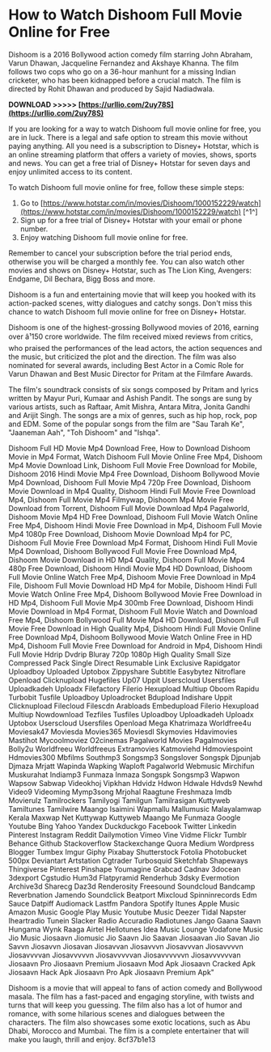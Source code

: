 # How to Watch Dishoom Full Movie Online for Free
 
Dishoom is a 2016 Bollywood action comedy film starring John Abraham, Varun Dhawan, Jacqueline Fernandez and Akshaye Khanna. The film follows two cops who go on a 36-hour manhunt for a missing Indian cricketer, who has been kidnapped before a crucial match. The film is directed by Rohit Dhawan and produced by Sajid Nadiadwala.
 
**DOWNLOAD >>>>> [https://urllio.com/2uy78S](https://urllio.com/2uy78S)**


 
If you are looking for a way to watch Dishoom full movie online for free, you are in luck. There is a legal and safe option to stream this movie without paying anything. All you need is a subscription to Disney+ Hotstar, which is an online streaming platform that offers a variety of movies, shows, sports and news. You can get a free trial of Disney+ Hotstar for seven days and enjoy unlimited access to its content.
 
To watch Dishoom full movie online for free, follow these simple steps:
 
1. Go to [https://www.hotstar.com/in/movies/Dishoom/1000152229/watch](https://www.hotstar.com/in/movies/Dishoom/1000152229/watch) [^1^]
2. Sign up for a free trial of Disney+ Hotstar with your email or phone number.
3. Enjoy watching Dishoom full movie online for free.

Remember to cancel your subscription before the trial period ends, otherwise you will be charged a monthly fee. You can also watch other movies and shows on Disney+ Hotstar, such as The Lion King, Avengers: Endgame, Dil Bechara, Bigg Boss and more.
 
Dishoom is a fun and entertaining movie that will keep you hooked with its action-packed scenes, witty dialogues and catchy songs. Don't miss this chance to watch Dishoom full movie online for free on Disney+ Hotstar.

Dishoom is one of the highest-grossing Bollywood movies of 2016, earning over â¹150 crore worldwide. The film received mixed reviews from critics, who praised the performances of the lead actors, the action sequences and the music, but criticized the plot and the direction. The film was also nominated for several awards, including Best Actor in a Comic Role for Varun Dhawan and Best Music Director for Pritam at the Filmfare Awards.
 
The film's soundtrack consists of six songs composed by Pritam and lyrics written by Mayur Puri, Kumaar and Ashish Pandit. The songs are sung by various artists, such as Raftaar, Amit Mishra, Antara Mitra, Jonita Gandhi and Arijit Singh. The songs are a mix of genres, such as hip hop, rock, pop and EDM. Some of the popular songs from the film are "Sau Tarah Ke", "Jaaneman Aah", "Toh Dishoom" and "Ishqa".
 
Dishoom Full HD Movie Mp4 Download Free,  How to Download Dishoom Movie in Mp4 Format,  Watch Dishoom Full Movie Online Free Mp4,  Dishoom Mp4 Movie Download Link,  Dishoom Full Movie Free Download for Mobile,  Dishoom 2016 Hindi Movie Mp4 Free Download,  Dishoom Bollywood Movie Mp4 Download,  Dishoom Full Movie Mp4 720p Free Download,  Dishoom Movie Download in Mp4 Quality,  Dishoom Hindi Full Movie Free Download Mp4,  Dishoom Full Movie Mp4 Filmywap,  Dishoom Mp4 Movie Free Download from Torrent,  Dishoom Full Movie Download Mp4 Pagalworld,  Dishoom Movie Mp4 HD Free Download,  Dishoom Full Movie Watch Online Free Mp4,  Dishoom Hindi Movie Free Download in Mp4,  Dishoom Full Movie Mp4 1080p Free Download,  Dishoom Movie Download Mp4 for PC,  Dishoom Full Movie Free Download Mp4 Format,  Dishoom Hindi Full Movie Mp4 Download,  Dishoom Bollywood Full Movie Free Download Mp4,  Dishoom Movie Download in HD Mp4 Quality,  Dishoom Full Movie Mp4 480p Free Download,  Dishoom Hindi Movie Mp4 HD Download,  Dishoom Full Movie Online Watch Free Mp4,  Dishoom Movie Free Download in Mp4 File,  Dishoom Full Movie Download HD Mp4 for Mobile,  Dishoom Hindi Full Movie Watch Online Free Mp4,  Dishoom Bollywood Movie Free Download in HD Mp4,  Dishoom Full Movie Mp4 300mb Free Download,  Dishoom Hindi Movie Download in Mp4 Format,  Dishoom Full Movie Watch and Download Free Mp4,  Dishoom Bollywood Full Movie Mp4 HD Download,  Dishoom Full Movie Free Download in High Quality Mp4,  Dishoom Hindi Full Movie Online Free Download Mp4,  Dishoom Bollywood Movie Watch Online Free in HD Mp4,  Dishoom Full Movie Free Download for Android in Mp4,  Dishoom Hindi Full Movie Hdrip Dvdrip Bluray 720p 1080p High Quality Small Size Compressed Pack Single Direct Resumable Link Exclusive Rapidgator Uploadboy Uploaded Uptobox Zippyshare Subtitle Easybytez Nitroflare Openload Clicknupload Hugefiles Up07 Uppit Userscloud Usersfiles Uploadkadeh Uploadx Filefactory Filerio Hexupload Multiup Oboom Rapidu Turbobit Tusfile Uploadboy Uploadrocket Bdupload Indishare Uppit Clicknupload Filecloud Filescdn Arabloads Embedupload Filerio Hexupload Multiup Nowdownload Tezfiles Tusfiles Uploadboy Uploadkadeh Uploadx Uptobox Userscloud Usersfiles Openload Mega Khatrimaza Worldfree4u Moviesak47 Moviesda Movies365 Moviesdl Skymovies Hdavimovies Mastihot Mycoolmoviez O2cinemas Pagalworld Movies Pagalmovies Bolly2u Worldfreeu Worldfreeus Extramovies Katmoviehd Hdmoviespoint Hdmovies300 Mbfilms Southmp3 Songsmp3 Songslover Songspk Djpunjab Djmaza Mrjatt Wapinda Wapking Waploft Pagalworld Webmusic Mirchifun Muskurahat Indiamp3 Funmaza Inmaza Songspk Songsmp3 Wapwon Wapsow Sabwap Videokhoj Vipkhan Hdvidz Hdwon Hdwale Hdvds9 Newhd Video9 Videoming Mymp3song Mrjohal Raagtune Freshmaza Imdb Movierulz Tamilrockers Tamilyogi Tamilgun Tamilrasigan Kuttyweb Tamiltunes Tamilwire Maango Isaimini Wapmallu Mallumusic Malayalamwap Kerala Maxwap Net Kuttywap Kuttyweb Maango Me Funmaza Google Youtube Bing Yahoo Yandex Duckduckgo Facebook Twitter Linkedin Pinterest Instagram Reddit Dailymotion Vimeo Vine Vidme Flickr Tumblr Behance Github Stackoverflow Stackexchange Quora Medium Wordpress Blogger Tumbex Imgur Giphy Pixabay Shutterstock Fotolia Photobucket 500px Deviantart Artstation Cgtrader Turbosquid Sketchfab Shapeways Thingiverse Pinterest Pinshape Youmagine Grabcad Cadnav 3docean 3dexport Cgstudio Hum3d Flatpyramid Renderhub 3dsky Evermotion Archive3d Sharecg Daz3d Renderosity Freesound Soundcloud Bandcamp Reverbnation Jamendo Soundclick Beatport Mixcloud Spinninrecords Edm Sauce Datpiff Audiomack Lastfm Pandora Spotify Itunes Apple Music Amazon Music Google Play Music Youtube Music Deezer Tidal Napster Iheartradio Tunein Slacker Radio Accuradio Radiotunes Jango Gaana Saavn Hungama Wynk Raaga Airtel Hellotunes Idea Music Lounge Vodafone Music Jio Music Jiosaavn Jiomusic Jio Saavn Jio Saavan Jiosaavan Jio Savan Jio Savvn Jiosavvn Jiosavan Jiosavvan Jiosavvvn Jiosavvvan Jiosavvvvn Jiosavvvvan Jiosavvvvvn Jiosavvvvvan Jiosavvvvvvn Jiosavvvvvvan Jiosaavn Pro Jiosaavn Premium Jiosaavn Mod Apk Jiosaavn Cracked Apk Jiosaavn Hack Apk Jiosaavn Pro Apk Jiosaavn Premium Apk"
 
Dishoom is a movie that will appeal to fans of action comedy and Bollywood masala. The film has a fast-paced and engaging storyline, with twists and turns that will keep you guessing. The film also has a lot of humor and romance, with some hilarious scenes and dialogues between the characters. The film also showcases some exotic locations, such as Abu Dhabi, Morocco and Mumbai. The film is a complete entertainer that will make you laugh, thrill and enjoy.
 8cf37b1e13
 
